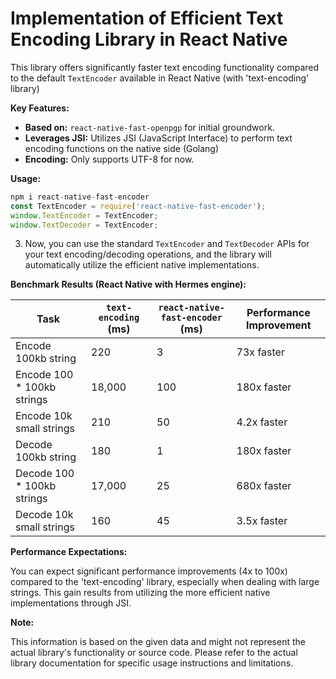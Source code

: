 # Implementation of Efficient Text Encoding Library in React Native

This library offers significantly faster text encoding functionality compared to the default `TextEncoder` available in React Native (with 'text-encoding' library)

**Key Features:**

* **Based on:** `react-native-fast-openpgp` for initial groundwork.
* **Leverages JSI:** Utilizes JSI (JavaScript Interface) to perform text encoding functions on the native side (Golang)
* **Encoding:** Only supports UTF-8 for now.

**Usage:**

```javascript
npm i react-native-fast-encoder
const TextEncoder = require('react-native-fast-encoder');
window.TextEncoder = TextEncoder;
window.TextDecoder = TextEncoder;
```


3. Now, you can use the standard `TextEncoder` and `TextDecoder` APIs for your text encoding/decoding operations, and the library will automatically utilize the efficient native implementations.

**Benchmark Results (React Native with Hermes engine):**

| Task                        | `text-encoding` (ms) | `react-native-fast-encoder` (ms) | Performance Improvement |
|------------------------------|--------------------|-----------------------|-------------------------|
| Encode 100kb string          | 220                | 3                      | 73x faster               |
| Encode 100 * 100kb strings   | 18,000             | 100                    | 180x faster             |
| Encode 10k small strings     | 210                | 50                      | 4.2x faster              |
| Decode 100kb string          | 180                | 1                      | 180x faster             |
| Decode 100 * 100kb strings   | 17,000             | 25                     | 680x faster             |
| Decode 10k small strings     | 160                | 45                      | 3.5x faster              |

**Performance Expectations:**

You can expect significant performance improvements (4x to 100x) compared to the 'text-encoding' library, especially when dealing with large strings. This gain results from utilizing the more efficient native implementations through JSI.

**Note:**

This information is based on the given data and might not represent the actual library's functionality or source code. Please refer to the actual library documentation for specific usage instructions and limitations.